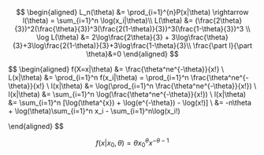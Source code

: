 $$
\begin{aligned}
	L_n(\theta) &= \prod_{i=1}^{n}P(x|\theta) \rightarrow l(\theta) = \sum_{i=1}^n \log(x_i|\theta)\\
	L(\theta) &= (\frac{2\theta}{3})^2(\frac{\theta}{3})^3(\frac{2(1-\theta)}{3})^3(\frac{1-\theta}{3})^3 \\
	\log L(\theta) &= 2\log\frac{2\theta}{3} + 3\log\frac{\theta}{3}+3\log\frac{2(1-\theta)}{3}+3\log\frac{1-\theta}{3}\\
	\frac{\part l}{\part \theta}&=0 
\end{aligned}
$$

$$
\begin{aligned}
	f(X=x|\theta) &= \frac{\theta^ne^{-\theta}}{x!} \\
	L(x|\theta) &= \prod_{i=1}^n f(x_i|\theta) = \prod_{i=1}^n \frac{\theta^ne^{-\theta}}{x!} \\
	l(x|\theta) &= \log(\prod_{i=1}^n \frac{\theta^ne^{-\theta}}{x!}) \\
  l(x|\theta) &= \sum_{i=1}^n \log(\frac{\theta^ne^{-\theta}}{x!}) \\
    l(x|\theta) &= \sum_{i=1}^n [\log(\theta^{x}) + \log(e^{-\theta}) - \log(x!)] \\
    &= -n\theta + \log(\theta)\sum_{i=1}^n x_i - \sum_{i=1}^n\log(x_i!)


\end{aligned}
$$


$$
f(x|x_0, \theta) = \theta x_0^\theta x^{-\theta-1}
$$
